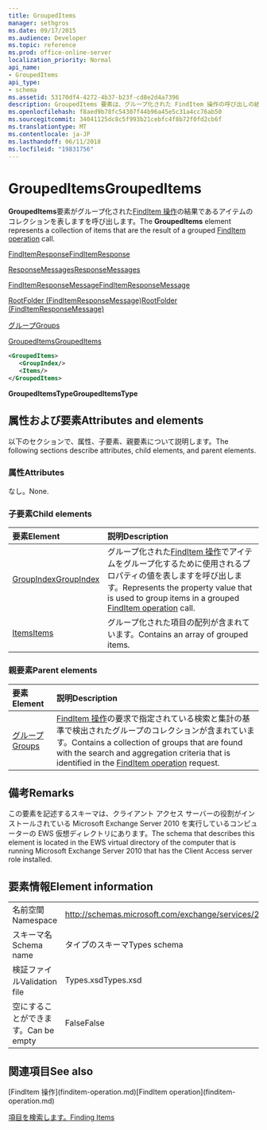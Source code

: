 ```yaml
---
title: GroupedItems
manager: sethgros
ms.date: 09/17/2015
ms.audience: Developer
ms.topic: reference
ms.prod: office-online-server
localization_priority: Normal
api_name:
- GroupedItems
api_type:
- schema
ms.assetid: 53170df4-4272-4b37-b23f-cd8e2d4a7396
description: GroupedItems 要素は、グループ化された FindItem 操作の呼び出しの結果であるアイテムのコレクションを表します。
ms.openlocfilehash: f8aed9b78fc54307f44b96a45e5c31a4cc76ab50
ms.sourcegitcommit: 34041125dc8c5f993b21cebfc4f8b72f0fd2cb6f
ms.translationtype: MT
ms.contentlocale: ja-JP
ms.lasthandoff: 06/11/2018
ms.locfileid: "19831756"
---
```

# <a name="groupeditems"></a><span data-ttu-id="cf761-103">GroupedItems</span><span class="sxs-lookup"><span data-stu-id="cf761-103">GroupedItems</span></span>

<span data-ttu-id="cf761-104">**GroupedItems**要素がグループ化された[FindItem 操作](finditem-operation.md)の結果であるアイテムのコレクションを表しますを呼び出します。</span><span class="sxs-lookup"><span data-stu-id="cf761-104">The **GroupedItems** element represents a collection of items that are the result of a grouped [FindItem operation](finditem-operation.md) call.</span></span> 
  
[<span data-ttu-id="cf761-105">FindItemResponse</span><span class="sxs-lookup"><span data-stu-id="cf761-105">FindItemResponse</span></span>](finditemresponse.md)
  
[<span data-ttu-id="cf761-106">ResponseMessages</span><span class="sxs-lookup"><span data-stu-id="cf761-106">ResponseMessages</span></span>](responsemessages.md)
  
[<span data-ttu-id="cf761-107">FindItemResponseMessage</span><span class="sxs-lookup"><span data-stu-id="cf761-107">FindItemResponseMessage</span></span>](finditemresponsemessage.md)
  
[<span data-ttu-id="cf761-108">RootFolder (FindItemResponseMessage)</span><span class="sxs-lookup"><span data-stu-id="cf761-108">RootFolder (FindItemResponseMessage)</span></span>](rootfolder-finditemresponsemessage.md)
  
[<span data-ttu-id="cf761-109">グループ</span><span class="sxs-lookup"><span data-stu-id="cf761-109">Groups</span></span>](groups.md)
  
[<span data-ttu-id="cf761-110">GroupedItems</span><span class="sxs-lookup"><span data-stu-id="cf761-110">GroupedItems</span></span>](groupeditems.md)
  
```xml
<GroupedItems>
   <GroupIndex/>
   <Items/>
</GroupedItems>
```

 <span data-ttu-id="cf761-111">**GroupedItemsType**</span><span class="sxs-lookup"><span data-stu-id="cf761-111">**GroupedItemsType**</span></span>
## <a name="attributes-and-elements"></a><span data-ttu-id="cf761-112">属性および要素</span><span class="sxs-lookup"><span data-stu-id="cf761-112">Attributes and elements</span></span>

<span data-ttu-id="cf761-113">以下のセクションで、属性、子要素、親要素について説明します。</span><span class="sxs-lookup"><span data-stu-id="cf761-113">The following sections describe attributes, child elements, and parent elements.</span></span>
  
### <a name="attributes"></a><span data-ttu-id="cf761-114">属性</span><span class="sxs-lookup"><span data-stu-id="cf761-114">Attributes</span></span>

<span data-ttu-id="cf761-115">なし。</span><span class="sxs-lookup"><span data-stu-id="cf761-115">None.</span></span>
  
### <a name="child-elements"></a><span data-ttu-id="cf761-116">子要素</span><span class="sxs-lookup"><span data-stu-id="cf761-116">Child elements</span></span>

|<span data-ttu-id="cf761-117">**要素**</span><span class="sxs-lookup"><span data-stu-id="cf761-117">**Element**</span></span>|<span data-ttu-id="cf761-118">**説明**</span><span class="sxs-lookup"><span data-stu-id="cf761-118">**Description**</span></span>|
|:-----|:-----|
|[<span data-ttu-id="cf761-119">GroupIndex</span><span class="sxs-lookup"><span data-stu-id="cf761-119">GroupIndex</span></span>](groupindex.md) <br/> |<span data-ttu-id="cf761-120">グループ化された[FindItem 操作](finditem-operation.md)でアイテムをグループ化するために使用されるプロパティの値を表しますを呼び出します。</span><span class="sxs-lookup"><span data-stu-id="cf761-120">Represents the property value that is used to group items in a grouped [FindItem operation](finditem-operation.md) call.</span></span>  <br/> |
|[<span data-ttu-id="cf761-121">Items</span><span class="sxs-lookup"><span data-stu-id="cf761-121">Items</span></span>](items.md) <br/> |<span data-ttu-id="cf761-122">グループ化された項目の配列が含まれています。</span><span class="sxs-lookup"><span data-stu-id="cf761-122">Contains an array of grouped items.</span></span>  <br/> |
   
### <a name="parent-elements"></a><span data-ttu-id="cf761-123">親要素</span><span class="sxs-lookup"><span data-stu-id="cf761-123">Parent elements</span></span>

|<span data-ttu-id="cf761-124">**要素**</span><span class="sxs-lookup"><span data-stu-id="cf761-124">**Element**</span></span>|<span data-ttu-id="cf761-125">**説明**</span><span class="sxs-lookup"><span data-stu-id="cf761-125">**Description**</span></span>|
|:-----|:-----|
|[<span data-ttu-id="cf761-126">グループ</span><span class="sxs-lookup"><span data-stu-id="cf761-126">Groups</span></span>](groups.md) <br/> |<span data-ttu-id="cf761-127">[FindItem 操作](finditem-operation.md)の要求で指定されている検索と集計の基準で検出されたグループのコレクションが含まれています。</span><span class="sxs-lookup"><span data-stu-id="cf761-127">Contains a collection of groups that are found with the search and aggregation criteria that is identified in the [FindItem operation](finditem-operation.md) request.</span></span>  <br/> |
   
## <a name="remarks"></a><span data-ttu-id="cf761-128">備考</span><span class="sxs-lookup"><span data-stu-id="cf761-128">Remarks</span></span>

<span data-ttu-id="cf761-129">この要素を記述するスキーマは、クライアント アクセス サーバーの役割がインストールされている Microsoft Exchange Server 2010 を実行しているコンピューターの EWS 仮想ディレクトリにあります。</span><span class="sxs-lookup"><span data-stu-id="cf761-129">The schema that describes this element is located in the EWS virtual directory of the computer that is running Microsoft Exchange Server 2010 that has the Client Access server role installed.</span></span>
  
## <a name="element-information"></a><span data-ttu-id="cf761-130">要素情報</span><span class="sxs-lookup"><span data-stu-id="cf761-130">Element information</span></span>

|||
|:-----|:-----|
|<span data-ttu-id="cf761-131">名前空間</span><span class="sxs-lookup"><span data-stu-id="cf761-131">Namespace</span></span>  <br/> |http://schemas.microsoft.com/exchange/services/2006/types  <br/> |
|<span data-ttu-id="cf761-132">スキーマ名</span><span class="sxs-lookup"><span data-stu-id="cf761-132">Schema name</span></span>  <br/> |<span data-ttu-id="cf761-133">タイプのスキーマ</span><span class="sxs-lookup"><span data-stu-id="cf761-133">Types schema</span></span>  <br/> |
|<span data-ttu-id="cf761-134">検証ファイル</span><span class="sxs-lookup"><span data-stu-id="cf761-134">Validation file</span></span>  <br/> |<span data-ttu-id="cf761-135">Types.xsd</span><span class="sxs-lookup"><span data-stu-id="cf761-135">Types.xsd</span></span>  <br/> |
|<span data-ttu-id="cf761-136">空にすることができます。</span><span class="sxs-lookup"><span data-stu-id="cf761-136">Can be empty</span></span>  <br/> |<span data-ttu-id="cf761-137">False</span><span class="sxs-lookup"><span data-stu-id="cf761-137">False</span></span>  <br/> |
   
## <a name="see-also"></a><span data-ttu-id="cf761-138">関連項目</span><span class="sxs-lookup"><span data-stu-id="cf761-138">See also</span></span>



<span data-ttu-id="cf761-139">
  [FindItem 操作](finditem-operation.md)</span><span class="sxs-lookup"><span data-stu-id="cf761-139">[FindItem operation](finditem-operation.md)</span></span>


[<span data-ttu-id="cf761-140">項目を検索します。</span><span class="sxs-lookup"><span data-stu-id="cf761-140">Finding Items</span></span>](http://msdn.microsoft.com/library/63af1f9c-464b-4fca-9ae3-3d60f24ca93c%28Office.15%29.aspx)

